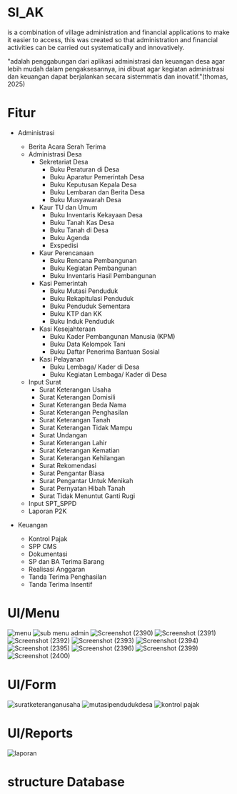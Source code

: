 # SI_AK
is a combination of village administration and financial applications to make it easier to access, this was created so that administration and financial activities can be carried out systematically and innovatively.

"adalah penggabungan dari aplikasi administrasi dan keuangan desa agar lebih mudah dalam pengaksesannya, ini dibuat agar kegiatan administrasi dan keuangan dapat berjalankan secara sistemmatis dan inovatif."(thomas, 2025)

# Fitur
- Administrasi
  - Berita Acara Serah Terima
  - Administrasi Desa
    - Sekretariat Desa
      - Buku Peraturan di Desa
      - Buku Aparatur Pemerintah Desa
      - Buku Keputusan Kepala Desa
      - Buku Lembaran dan Berita Desa
      - Buku Musyawarah Desa
    - Kaur TU dan Umum
      - Buku Inventaris Kekayaan Desa
      - Buku Tanah Kas Desa
      - Buku Tanah di Desa
      - Buku Agenda
      - Exspedisi
    - Kaur Perencanaan
      - Buku Rencana Pembangunan
      - Buku Kegiatan Pembangunan
      - Buku Inventaris Hasil Pembangunan
    - Kasi Pemerintah
      - Buku Mutasi Penduduk
      - Buku Rekapitulasi Penduduk
      - Buku Penduduk Sementara
      - Buku KTP dan KK
      - Buku Induk Penduduk
    - Kasi Kesejahteraan
      - Buku Kader Pembangunan Manusia (KPM)
      - Buku Data Kelompok Tani
      - Buku Daftar Penerima Bantuan Sosial
    - Kasi Pelayanan
      - Buku Lembaga/ Kader di Desa
      - Buku Kegiatan Lembaga/ Kader di Desa
  - Input Surat
    - Surat Keterangan Usaha
    - Surat Keterangan Domisili
    - Surat Keterangan Beda Nama
    - Surat Keterangan Penghasilan
    - Surat Keterangan Tanah
    - Surat Keterangan Tidak Mampu
    - Surat Undangan
    - Surat Keterangan Lahir
    - Surat Keterangan Kematian
    - Surat Keterangan Kehilangan
    - Surat Rekomendasi
    - Surat Pengantar Biasa
    - Surat Pengantar Untuk Menikah
    - Surat Pernyatan Hibah Tanah
    - Surat Tidak Menuntut Ganti Rugi
  - Input SPT_SPPD
  - Laporan P2K
    
- Keuangan
  - Kontrol Pajak
  - SPP CMS
  - Dokumentasi
  - SP dan BA Terima Barang
  - Realisasi Anggaran
  - Tanda Terima Penghasilan
  - Tanda Terima Insentif
    
# UI/Menu
   ![menu](https://github.com/user-attachments/assets/2dc7176d-8b69-46a0-81bf-4e6abc30b52f)
   ![sub menu admin](https://github.com/user-attachments/assets/c8b5cb78-0df8-4e32-9b1b-6a6de2af27e5)
   ![Screenshot (2390)](https://github.com/user-attachments/assets/b78e49d0-bef6-4b36-be55-33cf5729017c)
   ![Screenshot (2391)](https://github.com/user-attachments/assets/401d409e-d9d4-4a6c-ab64-eba0cfecfe59)
   ![Screenshot (2392)](https://github.com/user-attachments/assets/43830256-461a-4f00-8842-1cb8952d714a)
   ![Screenshot (2393)](https://github.com/user-attachments/assets/7bf31769-9043-4f19-9bd3-131a6077ca9c)
   ![Screenshot (2394)](https://github.com/user-attachments/assets/3e2a058c-e043-4950-88d6-47a8dd083725)
   ![Screenshot (2395)](https://github.com/user-attachments/assets/39afee2e-0621-4d6d-8c55-199b853c8183)
   ![Screenshot (2396)](https://github.com/user-attachments/assets/b55f3a3c-5465-48e9-9be7-679df744496e)
   ![Screenshot (2399)](https://github.com/user-attachments/assets/fd274c98-709f-4c35-848f-b055bbbed54f)
   ![Screenshot (2400)](https://github.com/user-attachments/assets/1d54cb2d-9e40-4a1c-859a-fc5e148e601b)

# UI/Form
   ![suratketeranganusaha](https://github.com/user-attachments/assets/c56e7ecd-ddf3-45d6-a221-a23fbdc0f627)
   ![mutasipendudukdesa](https://github.com/user-attachments/assets/a10c5037-e537-46f5-910d-67d63f4893b4)
   ![kontrol pajak](https://github.com/user-attachments/assets/bd6978c1-1a99-4b63-96fb-a98fa123dd61)
   
# UI/Reports
   ![laporan](https://github.com/user-attachments/assets/3eb6aa00-452e-4095-bdfe-86dbbb26458e)



# structure Database

